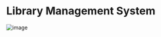 # Library Management System

![image](https://user-images.githubusercontent.com/71218139/145108654-e726291d-c3da-4535-85b6-725e9e25596d.png)
